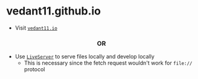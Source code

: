 # vedant11.github.io

- Visit [`vedant11.io`](https://vedant11.io)

<h3 align="center" >OR</h3>

- Use [`LiveServer`](https://marketplace.visualstudio.com/items?itemName=ritwickdey.LiveServer) to serve files locally and develop locally
  - This is necessary since the fetch request wouldn't work for `file://` protocol
